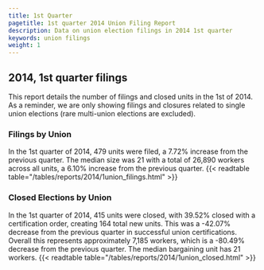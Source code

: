 ```yaml
---
title: 1st Quarter 
pagetitle: 1st quarter 2014 Union Filing Report
description: Data on union election filings in 2014 1st quarter 
keywords: union filings
weight: 1
---
```


## 2014, 1st quarter filings

This report details the number of filings and closed units in the 1st of 2014. As a reminder, we are only showing filings and closures related to single union elections (rare multi-union elections are excluded).

### Filings by Union
In the 1st quarter of 2014, 479 units were filed, a 7.72% increase from the previous quarter. The median size was 21 with a total of 26,890 workers across all units, a 6.10% increase from the previous quarter.
{{< readtable table="/tables/reports/2014/1union_filings.html" >}}

### Closed Elections by Union
In the 1st quarter of 2014, 415 units were closed, with 39.52% closed with a certification order, creating 164 total new units. This was a -42.07% decrease from the previous quarter in successful union certifications. Overall this represents approximately 7,185 workers, which is a -80.49% decrease from the previous quarter. The median bargaining unit has 21 workers.
{{< readtable table="/tables/reports/2014/1union_closed.html" >}}
